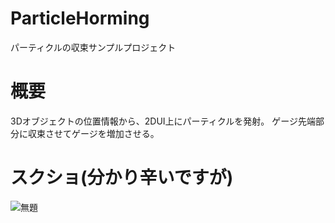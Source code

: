 # ParticleHorming
パーティクルの収束サンプルプロジェクト

# 概要
3Dオブジェクトの位置情報から、2DUI上にパーティクルを発射。
ゲージ先端部分に収束させてゲージを増加させる。

# スクショ(分かり辛いですが)
![無題](https://user-images.githubusercontent.com/19218953/54073241-4466f000-42c8-11e9-871e-03e462542a4f.png)
